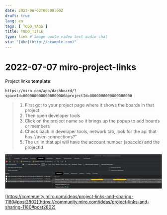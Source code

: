 ```yaml
---
date: 2023-06-02T00:00:00Z
draft: true
lang: en
tags: [ TODO_TAGS ]
title: TODO_TITLE
type: link # image quote video text audio chat
via: "[Who](http://example.com)"
---
```



# 2022-07-07 miro-project-links


Project links **template**:

```
https://miro.com/app/dashboard/?spaceId=0000000000000000000&projectId=0000000000000000000
```

> 1. First got to your project page where it shows the boards in that project.
> 2. Then open developer tools
> 3. Click on the project name so it brings up the popup to add boards or members
> 4. Check back in developer tools, network tab, look for the api that has “/user-connections?”
> 5. The url in that api will have the account number (spaceId) and the projectId

![2022-07-07 miro-project-links](2022-07-07%20miro-project-links.png)

[https://community.miro.com/ideas/project-links-and-sharing-1180#post2802](https://community.miro.com/ideas/project-links-and-sharing-1180#post2802)

